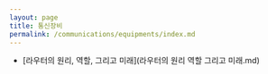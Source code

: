 ```yaml
---
layout: page
title: 통신장비
permalink: /communications/equipments/index.md
---
```

- [라우터의 원리, 역할, 그리고 미래](라우터의 원리 역할 그리고 미래.md)
